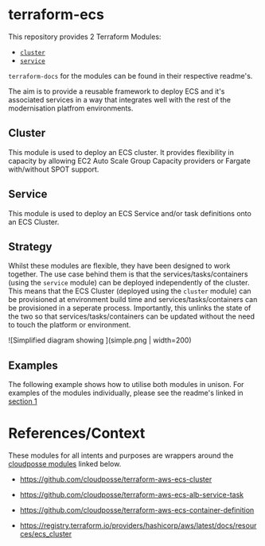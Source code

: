 # terraform-ecs

This repository provides 2 Terraform Modules:

- [`cluster`](/cluster/)
- [`service`](/service/)

`terraform-docs` for the modules can be found in their respective readme's.

The aim is to provide a reusable framework to deploy ECS and it's associated services in a way that integrates well with the rest of the modernisation platfrom environments.

## Cluster
This module is used to deploy an ECS cluster. It provides flexibility in capacity by allowing EC2 Auto Scale Group Capacity providers or Fargate with/without SPOT support.

## Service

This module is used to deploy an ECS Service and/or task definitions onto an ECS Cluster.

## Strategy

Whilst these modules are flexible, they have been designed to work together. The use case behind them is that the services/tasks/containers (using the `service` module) can be deployed independently of the cluster. This means that the ECS Cluster (deployed using the `cluster` module) can be provisioned at environment build time and services/tasks/containers can be provisioned in a seperate process. Importantly, this unlinks the state of the two so that services/tasks/containers can be updated without the need to touch the platform or environment.

![Simplified diagram showing ](simple.png | width=200)

## Examples

The following example shows how to utilise both modules in unison. For examples of the modules individually, please see the readme's linked in [section 1](#terraform-ecs)


# References/Context

These modules for all intents and purposes are wrappers around the [cloudposse modules](https://cloudposse.com/) linked below.

- https://github.com/cloudposse/terraform-aws-ecs-cluster
- https://github.com/cloudposse/terraform-aws-ecs-alb-service-task
- https://github.com/cloudposse/terraform-aws-ecs-container-definition

- https://registry.terraform.io/providers/hashicorp/aws/latest/docs/resources/ecs_cluster
